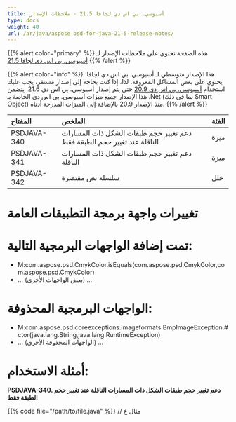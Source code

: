 ```yaml
---
title: أسبوسي. بي اس دي لجافا 21.5 - ملاحظات الإصدار
type: docs
weight: 40
url: /ar/java/aspose-psd-for-java-21-5-release-notes/
---
```


{{% alert color="primary" %}} هذه الصفحة تحتوي على ملاحظات الإصدار لـ [أسبوسي. بي اس دي لجافا 21.5](https://downloads.aspose.com/psd/java/new-releases/aspose.psd-for-java-21.5/) {{% /alert %}}

{{% alert color="info" %}}
هذا الإصدار متوسطي لـ أسبوسي. بي اس دي لجافا.
يحتوي على بعض المشاكل المعروفة. لذا، إذا كنت بحاجة إلى إصدار مستقر، يجب عليك استخدام [أسبوسي. بي اس دي 20.9](https://downloads.aspose.com/psd/java/new-releases/aspose.psd-for-java-20.9/) حتى يتم إصدار أسبوسي. بي اس دي 21.6.
يتضمن هذا الإصدار جميع ميزات أسبوسي. بي اس دي الخاصة بـ .Net (بما في ذلك Smart Object) منذ الإصدار 20.9 بالإضافة إلى الميزات المدرجة أدناه.
{{% /alert %}} 

|**المفتاح**|**الملخص**|**الفئة**|
| :- | :- | :- |
|PSDJAVA-340|دعم تغيير حجم طبقات الشكل ذات المسارات الناقلة عند تغيير حجم الطبقة فقط|ميزة|
|PSDJAVA-341|دعم تغيير حجم طبقات الشكل ذات المسارات الناقلة|ميزة|
|PSDJAVA-342|سلسلة نص مقتصرة|خلل|

# **تغييرات واجهة برمجة التطبيقات العامة**
# **تمت إضافة الواجهات البرمجية التالية:**
- M:com.aspose.psd.CmykColor.isEquals(com.aspose.psd.CmykColor,com.aspose.psd.CmykColor)
- ... (بعض الواجهات الأخرى)
...

# **الواجهات البرمجية المحذوفة:**
- M:com.aspose.psd.coreexceptions.imageformats.BmpImageException.#ctor(java.lang.String,java.lang.RuntimeException)
- ... (الواجهات المحذوفة الأخرى)
...

# **أمثلة الاستخدام:**

**PSDJAVA-340. دعم تغيير حجم طبقات الشكل ذات المسارات الناقلة عند تغيير حجم الطبقة فقط**

{{% code file="/path/to/file.java" %}}
    // مثال ع